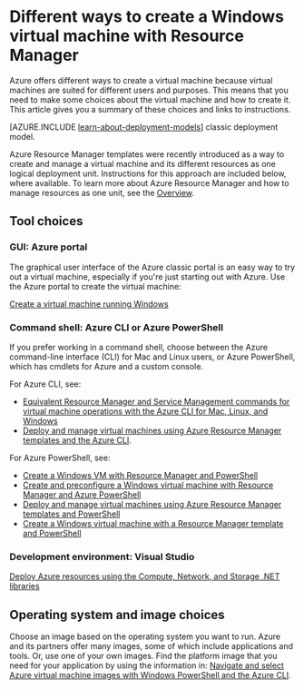 <properties
	pageTitle="Different ways to create a Windows VM | Microsoft Azure"
	description="Lists the different ways to create a Windows virtual machine with Resource Manager."
	services="virtual-machines"
	documentationCenter=""
	authors="cynthn"
	manager="timlt"
	editor=""
	tags="azure-resource-manager,azure-service-management"/>

<tags
	ms.service="virtual-machines"
	ms.devlang="na"
	ms.topic="index-page"
	ms.tgt_pltfrm="vm-windows"
	ms.workload="infrastructure-services"
	ms.date="10/22/2015"
	ms.author="cynthn"/>

# Different ways to create a Windows virtual machine with Resource Manager

Azure offers different ways to create a virtual machine because virtual machines are suited for different users and purposes. This means that you need to make some choices about the virtual machine and how to create it. This article gives you a summary of these choices and links to instructions.

[AZURE.INCLUDE [learn-about-deployment-models](../../includes/learn-about-deployment-models-rm-include.md)] classic deployment model.

Azure Resource Manager templates were recently introduced as a way to create and manage a virtual machine and its different resources as one logical deployment unit. Instructions for this approach are included below, where available. To learn more about Azure Resource Manager and how to manage resources as one unit, see the [Overview][].

## Tool choices

### GUI: Azure portal

The graphical user interface of the Azure classic portal is an easy way to try out a virtual machine, especially if you're just starting out with Azure. Use the Azure portal to create the virtual machine:

[Create a virtual machine running Windows][]

### Command shell: Azure CLI or Azure PowerShell

If you prefer working in a command shell, choose between the Azure command-line interface (CLI) for Mac and Linux users, or Azure PowerShell, which has cmdlets for Azure and a custom console.

For Azure CLI, see:

- [Equivalent Resource Manager and Service Management commands for virtual machine operations with the Azure CLI for Mac, Linux, and Windows][]
- [Deploy and manage virtual machines using Azure Resource Manager templates and the Azure CLI][].

For Azure PowerShell, see:

- [Create a Windows VM with Resource Manager and PowerShell][]
- [Create and preconfigure a Windows virtual machine with Resource Manager and Azure PowerShell][]
- [Deploy and manage virtual machines using Azure Resource Manager templates and PowerShell][]
- [Create a Windows virtual machine with a Resource Manager template and PowerShell][]

### Development environment: Visual Studio

[Deploy Azure resources using the Compute, Network, and Storage .NET libraries][]

## Operating system and image choices

Choose an image based on the operating system you want to run. Azure and its partners offer many images, some of which include applications and tools. Or, use one of your own images. Find the platform image that you need for your application by using the information in: [Navigate and select Azure virtual machine images with Windows PowerShell and the Azure CLI][].

<!-- LINKS -->
[overview]: ../resource-group-overview.md

[Create a virtual machine running Windows]: virtual-machines-windows-tutorial.md

[Equivalent Resource Manager and Service Management commands for virtual machine operations with the Azure CLI for Mac, Linux, and Windows]:xplat-cli-azure-manage-vm-asm-arm.md
[Deploy and manage virtual machines using Azure Resource Manager templates and the Azure CLI]: virtual-machines-deploy-rmtemplates-azure-cli.md
[Create and preconfigure a Windows virtual machine with Resource Manager and Azure PowerShell]:  virtual-machines-ps-create-preconfigure-windows-resource-manager-vms.md
[Deploy and manage virtual machines using Azure Resource Manager templates and PowerShell]: virtual-machines-deploy-rmtemplates-powershell.md
[Create a Windows VM with Resource Manager and PowerShell]: virtual-machines-windows-ps-create.md
[Create a Windows virtual machine with a Resource Manager template and PowerShell]: virtual-machines-create-windows-powershell-resource-manager-template.md


[Navigate and select Azure virtual machine images with Windows PowerShell and the Azure CLI]: resource-groups-vm-searching.md
[Deploy Azure resources using the Compute, Network, and Storage .NET libraries]: virtual-machines-arm-deployment.md

[Sign in to the virtual machine]: virtual-machines-log-on-windows-server.md

[Base configuration test environment]: virtual-machines-base-configuration-test-environment.md

[Azure hybrid cloud test environments]: virtual-machines-hybrid-cloud-test-environments.md
